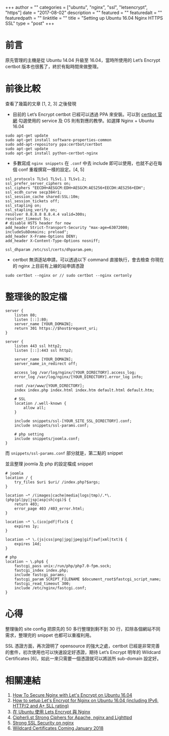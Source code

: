 +++
author = ""
categories = ["ubuntu", "nginx", "ssl", "letsencrypt", "https"]
date = "2017-08-02"
description = ""
featured = ""
featuredalt = ""
featuredpath = ""
linktitle = ""
title = "Setting up Ubuntu 16.04 Nginx HTTPS SSL"
type = "post"
+++



# 前言

原先管理的主機是從 Ubuntu 14.04 升級至 16.04，當時所使用的 Let’s Encrypt certbot 版本也很舊了，終於有點時間來做整理。

# 前後比較

查看了幾篇的文章 [1, 2, 3] 之後發現

- 目前的 Let’s Encrypt certbot 已經可以透過 PPA 來安裝。可以到 [certbot 官網](https://certbot.eff.org/) 勾選使用的 service 及 OS 則有對應的教學。如選擇 Nginx + Ubuntu 16.04

```bash=
sudo apt-get update
sudo apt-get install software-properties-common
sudo add-apt-repository ppa:certbot/certbot
sudo apt-get update
sudo apt-get install python-certbot-nginx
```

- 多數寫成 `nginx snippets` 在 `.conf` 中去 include 即可以使用，也就不必在每個 conf 重複撰寫一樣的設定。[4, 5]

 ```nginx=
ssl_protocols TLSv1 TLSv1.1 TLSv1.2;
ssl_prefer_server_ciphers on;
ssl_ciphers "EECDH+AESGCM:EDH+AESGCM:AES256+EECDH:AES256+EDH";
ssl_ecdh_curve secp384r1;
ssl_session_cache shared:SSL:10m;
ssl_session_tickets off;
ssl_stapling on;
ssl_stapling_verify on;
resolver 8.8.8.8 8.8.4.4 valid=300s;
resolver_timeout 5s;
# disable HSTS header for now
add_header Strict-Transport-Security "max-age=63072000; includeSubDomains; preload";
add_header X-Frame-Options DENY;
add_header X-Content-Type-Options nosniff;

ssl_dhparam /etc/ssl/certs/dhparam.pem;
 ```

- certbot 無須逐站申請，可以透過以下 command 直接執行，會去檢查 你現在的 nginx 上目前有上線的站申請憑證

```bash=
sudo certbot --nginx or // sudo certbot --nginx certonly
```

# 整理後的設定檔

```nginx=
server {
	listen 80;
	listen [::]:80;
	server_name [YOUR_DOMAIN];
	return 301 https://$host$request_uri;
}

server {
	listen 443 ssl http2;
	listen [::]:443 ssl http2;

	server_name [YOUR_DOMAIN];
	server_name_in_redirect off;

	access_log /var/log/nginx/[YOUR_DIRECTORY].access_log;
	error_log /var/log/nginx/[YOUR_DIRECTORY].error_log info;

	root /var/www/[YOUR_DIRECTORY];
	index index.php index.html index.htm default.html default.htm;

	# SSL
	location /.well-known {
		allow all;
	}

	include snippets/ssl-[YOUR_SITE_SSL_DIRECTORY].conf;
	include snippets/ssl-params.conf;

	# php setting
	include snippets/joomla.conf;
}
```

而 `snippets/ssl-params.conf` 部分就是，第二點的 snippet

並且整理 joomla 及 php 的設定檔成 snippet

```nginx=
# joomla
location / {
	try_files $uri $uri/ /index.php?$args;
}

location ~* /(images|cache|media|logs|tmp)/.*\.(php|pl|py|jsp|asp|sh|cgi)$ {
	return 403;
	error_page 403 /403_error.html;
}

location ~* \.(ico|pdf|flv)$ {
	expires 1y;
}

location ~* \.(js|css|png|jpg|jpeg|gif|swf|xml|txt)$ {
	expires 14d;
}

# php
location ~ \.php$ {
	fastcgi_pass unix:/run/php/php7.0-fpm.sock;
	fastcgi_index index.php;
	include fastcgi_params;
	fastcgi_param SCRIPT_FILENAME $document_root$fastcgi_script_name;
	fastcgi_read_timeout 300;
	include /etc/nginx/fastcgi.conf;
}
```
# 心得

整理後的 site config 把原先的 50 多行整理到剩不到 30 行，扣除各個網站不同需求，整理完的 snippet 也都可以重複利用。

SSL 憑證方面，再次證明了 opensource 的強大之處，certbot 已經是非常完善的套件，初次使用也可以快速設定好憑證，期待 Let’s Encrypt 明年的 Wildcard Certificates [6]，如此一來只需要一個憑證就可以將該所 sub-domain 設定好。

# 相關連結

1. [How To Secure Nginx with Let's Encrypt on Ubuntu 16.04](https://www.digitalocean.com/community/tutorials/how-to-secure-nginx-with-let-s-encrypt-on-ubuntu-16-04)
1. [How to setup Let's Encrypt for Nginx on Ubuntu 16.04 (including IPv6, HTTP/2 and A+ SLL rating)](https://www.digitalocean.com/community/tutorials/how-to-secure-nginx-with-let-s-encrypt-on-ubuntu-16-04)
1. [在 Ubuntu 使用 Lets Encrypt 與 Nginx](https://blog.technologyofkevin.com/?p=591)
1. [Cipherli.st Strong Ciphers for Apache, nginx and Lighttpd](https://cipherli.st/)
1. [Strong SSL Security on nginx](https://raymii.org/s/tutorials/Strong_SSL_Security_On_nginx.html)
1. [Wildcard Certificates Coming January 2018](https://letsencrypt.org/2017/07/06/wildcard-certificates-coming-jan-2018.html)

